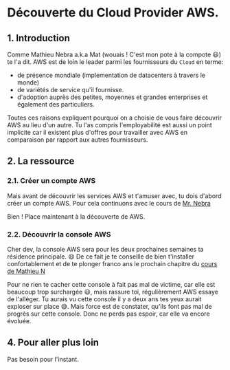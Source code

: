 # Découverte du Cloud Provider AWS.

## 1. Introduction

Comme Mathieu Nebra a.k.a Mat (wouais ! C'est mon pote à la compote :smiley:) te l'a dit.
AWS est de loin le leader parmi les fournisseurs du `Cloud` en terme:
- de présence mondiale (implementation de datacenters à travers le monde)
- de variétés de service qu'il fournisse.
- d'adoption auprès des petites, moyennes et grandes enterprises et également des particuliers.

Toutes ces raisons expliquent pourquoi on a choisie de vous faire découvrir AWS au lieu d'un autre. Tu l'as compris l'employabilité est aussi un point implicite car il existent plus d'offres pour travailler avec AWS en comparaison par rapport aux autres fournisseurs.

## 2. La ressource
### 2.1. Créer un compte AWS
Mais avant de découvrir les services AWS et t'amuser avec, tu dois d'abord créer un compte AWS.
Pour cela continuons avec le cours de [Mr. Nebra](https://openclassrooms.com/fr/courses/4810836-decouvrez-le-cloud-avec-amazon-web-services/4811646-creer-un-compte-sur-aws)

Bien ! Place maintenant à la découverte de AWS.

### 2.2. Découvrir la console AWS
Cher dev, la console AWS sera pour les deux prochaines semaines ta résidence principale. :smiley:
De ce fait je te conseille de bien t'installer confortablement et de te plonger franco ans le prochain chapitre du [cours de Mathieu N](https://openclassrooms.com/fr/courses/4810836-decouvrez-le-cloud-avec-amazon-web-services/4819941-premiers-pas-dans-la-console-aws)

Pour ne rien te cacher cette console à fait pas mal de victime, car elle est beaucoup trop surchargée :smiley:,
mais rassure toi, régulièrement AWS essaye de l'alléger. Tu aurais vu cette console il y a deux ans tes yeux aurait exploser sur place 😅.
Mais force est de constater, qu'ils font pas mal de progrès sur cette console.
Donc ne perds pas espoir, car elle va encore évoluée.


## 4. Pour aller plus loin
Pas besoin pour l'instant.
